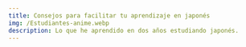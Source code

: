 ```yaml
---
title: Consejos para facilitar tu aprendizaje en japonés
img: /Estudiantes-anime.webp
description: Lo que he aprendido en dos años estudiando japonés.
---
```


